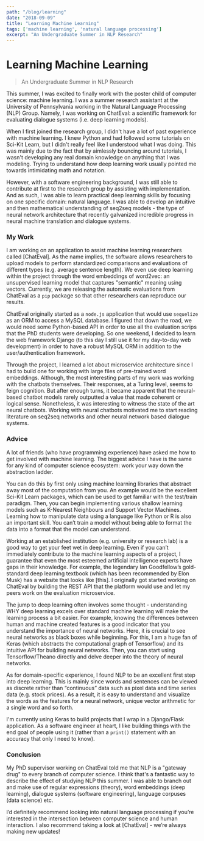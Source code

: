 ```yaml
---
path: "/blog/learning"
date: "2018-09-09"
title: "Learning Machine Learning"
tags: ['machine learning', 'natural language processing']
excerpt: "An Undergraduate Summer in NLP Research"
---
```


# Learning Machine Learning
> An Undergraduate Summer in NLP Research

This summer, I was excited to finally work with the poster child of computer science: machine learning. I was a summer research assistant at the University of Pennsylvania working in the Natural Language Processing (NLP) Group. Namely, I was working on ChatEval: a scientific framework for evaluating dialogue systems (i.e. deep learning models).

When I first joined the research group, I didn't have a lot of past experience with machine learning. I knew Python and had followed some tutorials on Sci-Kit Learn, but I didn't really feel like I understood what I was doing. This was mainly due to the fact that by aimlessly bouncing around tutorials, I wasn't developing any real domain knowledge on anything that I was modeling. Trying to understand how deep learning work usually pointed me towards intimidating math and notation.

However, with a software engineering background, I was still able to contribute at first to the research group by assisting with implementation. And as such, I was able to learn practical deep learning skills by focusing on one specific domain: natural language. I was able to develop an intuitive and then mathematical understanding of seq2seq models - the type of neural network architecture that recently galvanized incredible progress in neural machine translation and dialogue systems.

### My Work
I am working on an application to assist machine learning researchers called [ChatEval]. As the name implies, the software allows researchers to upload models to perform standardized comparisons and evaluations of different types (e.g. average sentence length). We even use deep learning within the project through the word embeddings of word2vec: an unsupervised learning model that captures "semantic" meaning using vectors. Currently, we are releasing the automatic evaluations from ChatEval as a `pip` package so that other researchers can reproduce our results. 

ChatEval originally started as a `node.js` application that would use `sequelize` as an ORM to access a MySQL database. I figured that down the road, we would need some Python-based API in order to use all the evaluation scrips that the PhD students were developing. So one weekend, I decided to learn the web framework Django (to this day I still use it for my day-to-day web development) in order to have a robust MySQL ORM in addition to the user/authentication framework.

Through the project, I learned a lot about microservice architecture since I had to build one for working with large files of pre-trained word embeddings. Although, the most interesting parts of my work was working with the chatbots themselves. Their responses, at a Turing level, seems to feign cognition. But after enough turns, it became apparent that the neural-based chatbot models rarely outputted a value that made coherent or logical sense. Nonetheless, it was interesting to witness the state of the art neural chatbots. Working with neural chatbots motivated me to start reading literature on seq2seq networks and other neural network based dialogue systems.

### Advice
A lot of friends (who have programming experience) have asked me how to get involved with machine learning. The biggest advice I have is the same for any kind of computer science ecosystem: work your way down the abstraction ladder.

You can do this by first only using machine learning libraries that abstract away most of the computation from you. An example would be the excellent Sci-Kit Learn packages, which can be used to get familiar with the test/train paradigm. Then, you can begin implementing various shallow learning models such as K-Nearest Neighbours and Support Vector Machines. Learning how to manipulate data using a language like Python or R is also an important skill. You can’t train a model without being able to format the data into a format that the model can understand.

Working at an established institution (e.g. university or research lab) is a good way to get your feet wet in deep learning. Even if you can’t immediately contribute to the machine learning aspects of a project, I guarantee that even the most esteemed artificial intelligence experts have gaps in their knowledge. For example, the legendary Ian Goodfellow’s gold-standard deep learning textbook (which has been recommended by Elon Musk) has a website that looks like [this]. I originally got started working on ChatEval by building the REST API that the platform would use and let my peers work on the evaluation microservice.

The jump to deep learning often involves some thought - understanding WHY deep learning excels over standard machine learning will make the learning process a bit easier. For example, knowing the differences between human and machine created features is a good indicator that you understand the importance of neural networks. Here, it is crucial to see neural networks as black boxes while beginning. For this, I am a huge fan of Keras (which abstracts the computational graph of Tensorflow) and its intuitive API for building neural networks. Then, you can start using Tensorflow/Theano directly and delve deeper into the theory of neural networks.

As for domain-specific experience, I found NLP to be an excellent first step into deep learning. This is mainly since words and sentences can be viewed as discrete rather than “continuous” data such as pixel data and time series data (e.g. stock prices). As a result, it is easy to understand and visualize the words as the features for a neural network, unique vector arithmetic for a single word and so forth.

I'm currently using Keras to build projects that I wrap in a Django/Flask application. As a software engineer at heart, I like building things with the end goal of people using it (rather than a `print()` statement with an accuracy that only I need to know).

### Conclusion
My PhD supervisor working on ChatEval told me that NLP is a "gateway drug" to every branch of computer science. I think that's a fantastic way to describe the effect of studying NLP this summer. I was able to branch out and make use of regular expressions (theory), word embeddings (deep learning), dialogue systems (software engineering), language corpuses (data science) etc. 

I’d definitely recommend looking into natural language processing if you’re interested in the intersection between computer science and human interaction. I also recommend taking a look at [ChatEval] - we’re always making new updates!